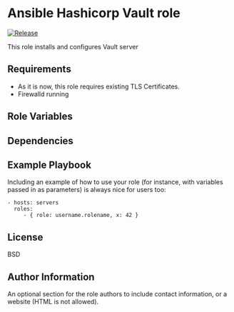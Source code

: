 # Ansible Hashicorp Vault role

[![Release][image-release]][link-release]

This role installs and configures Vault server

## Requirements

- As it is now, this role requires existing TLS Certificates.
- Firewalld running

## Role Variables


## Dependencies


## Example Playbook

Including an example of how to use your role (for instance, with variables passed in as parameters) is always nice for users too:

    - hosts: servers
      roles:
         - { role: username.rolename, x: 42 }

## License

BSD

## Author Information

An optional section for the role authors to include contact information, or a website (HTML is not allowed).

[image-release]: https://img.shields.io/github/tag/dzintars/ansible-role-vault.svg
[link-release]: https://github.com/dzintars/ansible-role-vault/releases
